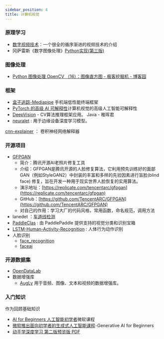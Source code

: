 ```yaml
---
sidebar_position: 4
title: 计算机视觉
---
```


### 原理学习
- [数字视频技术](https://github.com/leandromoreira/digital_video_introduction/blob/master/README-cn.md)：一个很全的循序渐进的视频技术的介绍
- 冈萨雷斯《数字图像处理》[Python实现(第三版)](https://github.com/qcymkxyc/Image-Process)

###  图像处理
- [Python 图像处理 OpenCV （16）：图像直方图 - 极客挖掘机 - 博客园](https://www.cnblogs.com/babycomeon/p/13424394.html)


###  框架
- [盒子追踪-Mediapipe](https://developers.google.com/mediapipe/solutions/guide#legacy)  手机端低性能终端框架
- [PyTorch 的高级 AI 可解释性](https://github.com/jacobgil/pytorch-grad-cam)计算机视觉的高级人工智能可解释性
- [DeepVision](https://github.com/peng-zhihui/DeepVision) - CV算法推理框架应用。 Java  - 稚晖君
- [neuralet](https://github.com/galliot-us/neuralet) : 用于边缘设备深度学习模型。

[cnn-explainer](https://github.com/poloclub/cnn-explainer) ： 卷积神经网络解释器

### 开源项目
- [GFPGAN](https://www.ahhhhfs.com/46374/)
	- 简介：腾讯开源AI老照片修复工具
	- 介绍：GFPGAN是腾讯开源的人脸修复算法，它利用预先训练好的面部GAN（例如StyleGAN2）中封装的丰富和多样的先验因素进行盲脸(blind face) 修复，旨在开发一种用于现实世界人脸恢复的实用算法。
	- 演示地址：[https://replicate.com/tencentarc/gfpgan](https://replicate.com/tencentarc/gfpgan)
	- GitHub：[https://github.com/TencentARC/GFPGAN](https://github.com/TencentARC/GFPGAN)
	- 对自己的作用：学习大厂的代码风格，常用函数，命名规范，调用方法
- lanedet ：[车道线检测](https://github.com/Turoad/lanedet)
- [PaddleClas](https://github.com/PaddlePaddle/PaddleClas) : 由 PaddlePaddle 提供支持的视觉分类和识别宝箱
- [LSTM-Human-Activity-Recognition](https://github.com/guillaume-chevalier/LSTM-Human-Activity-Recognition)  : 人体行为动作识别
- 人脸识别
	- [face_recognition](https://github.com/ageitgey/face_recognition)
	- [faceai](https://github.com/vipstone/faceai)

### 开源数据集
- [OpenDataLab](https://opendatalab.org.cn/)
- 数据增强库
	- [AugLy](https://github.com/facebookresearch/AugLy)   用于音频、图像、文本和视频的数据增强库。

### 入门知识
作为回顾基础知识
- [AI for Beginners 人工智能初学者](https://microsoft.github.io/AI-For-Beginners/?id=content)微软课程
- [微软推出面向初学者的生成式人工智能课程](https://www.ahhhhfs.com/50094/)-Generative AI for Beginners
- [动手学深度学习 第二版预览版 PDF](https://www.ahhhhfs.com/28381/)
